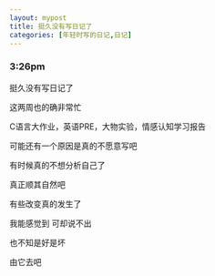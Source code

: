 ```yaml
---
layout: mypost
title: 挺久没有写日记了
categories: [年轻时写的日记,日记]
---
```

### 3:26pm

挺久没有写日记了

这两周也的确非常忙

C语言大作业，英语PRE，大物实验，情感认知学习报告

可能还有一个原因是真的不愿意写吧

有时候真的不想分析自己了

真正顺其自然吧

有些改变真的发生了

我能感觉到 可却说不出

也不知是好是坏

由它去吧

